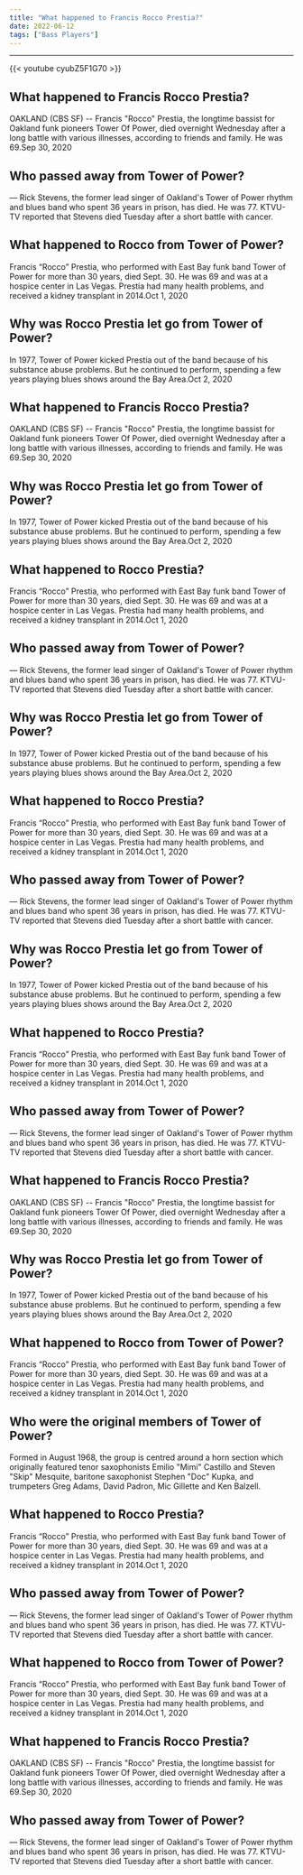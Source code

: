 ```yaml
---
title: "What happened to Francis Rocco Prestia?"
date: 2022-06-12
tags: ["Bass Players"]
---
```


---
{{< youtube cyubZ5F1G70 >}}
## What happened to Francis Rocco Prestia?
OAKLAND (CBS SF) -- Francis "Rocco" Prestia, the longtime bassist for Oakland funk pioneers Tower Of Power, died overnight Wednesday after a long battle with various illnesses, according to friends and family. He was 69.Sep 30, 2020

## Who passed away from Tower of Power?
— Rick Stevens, the former lead singer of Oakland's Tower of Power rhythm and blues band who spent 36 years in prison, has died. He was 77. KTVU-TV reported that Stevens died Tuesday after a short battle with cancer.

## What happened to Rocco from Tower of Power?
Francis “Rocco” Prestia, who performed with East Bay funk band Tower of Power for more than 30 years, died Sept. 30. He was 69 and was at a hospice center in Las Vegas. Prestia had many health problems, and received a kidney transplant in 2014.Oct 1, 2020

## Why was Rocco Prestia let go from Tower of Power?
In 1977, Tower of Power kicked Prestia out of the band because of his substance abuse problems. But he continued to perform, spending a few years playing blues shows around the Bay Area.Oct 2, 2020

## What happened to Francis Rocco Prestia?
OAKLAND (CBS SF) -- Francis "Rocco" Prestia, the longtime bassist for Oakland funk pioneers Tower Of Power, died overnight Wednesday after a long battle with various illnesses, according to friends and family. He was 69.Sep 30, 2020

## Why was Rocco Prestia let go from Tower of Power?
In 1977, Tower of Power kicked Prestia out of the band because of his substance abuse problems. But he continued to perform, spending a few years playing blues shows around the Bay Area.Oct 2, 2020

## What happened to Rocco Prestia?
Francis “Rocco” Prestia, who performed with East Bay funk band Tower of Power for more than 30 years, died Sept. 30. He was 69 and was at a hospice center in Las Vegas. Prestia had many health problems, and received a kidney transplant in 2014.Oct 1, 2020

## Who passed away from Tower of Power?
— Rick Stevens, the former lead singer of Oakland's Tower of Power rhythm and blues band who spent 36 years in prison, has died. He was 77. KTVU-TV reported that Stevens died Tuesday after a short battle with cancer.

## Why was Rocco Prestia let go from Tower of Power?
In 1977, Tower of Power kicked Prestia out of the band because of his substance abuse problems. But he continued to perform, spending a few years playing blues shows around the Bay Area.Oct 2, 2020

## What happened to Rocco Prestia?
Francis “Rocco” Prestia, who performed with East Bay funk band Tower of Power for more than 30 years, died Sept. 30. He was 69 and was at a hospice center in Las Vegas. Prestia had many health problems, and received a kidney transplant in 2014.Oct 1, 2020

## Who passed away from Tower of Power?
— Rick Stevens, the former lead singer of Oakland's Tower of Power rhythm and blues band who spent 36 years in prison, has died. He was 77. KTVU-TV reported that Stevens died Tuesday after a short battle with cancer.

## Why was Rocco Prestia let go from Tower of Power?
In 1977, Tower of Power kicked Prestia out of the band because of his substance abuse problems. But he continued to perform, spending a few years playing blues shows around the Bay Area.Oct 2, 2020

## What happened to Rocco Prestia?
Francis “Rocco” Prestia, who performed with East Bay funk band Tower of Power for more than 30 years, died Sept. 30. He was 69 and was at a hospice center in Las Vegas. Prestia had many health problems, and received a kidney transplant in 2014.Oct 1, 2020

## Who passed away from Tower of Power?
— Rick Stevens, the former lead singer of Oakland's Tower of Power rhythm and blues band who spent 36 years in prison, has died. He was 77. KTVU-TV reported that Stevens died Tuesday after a short battle with cancer.

## What happened to Francis Rocco Prestia?
OAKLAND (CBS SF) -- Francis "Rocco" Prestia, the longtime bassist for Oakland funk pioneers Tower Of Power, died overnight Wednesday after a long battle with various illnesses, according to friends and family. He was 69.Sep 30, 2020

## Why was Rocco Prestia let go from Tower of Power?
In 1977, Tower of Power kicked Prestia out of the band because of his substance abuse problems. But he continued to perform, spending a few years playing blues shows around the Bay Area.Oct 2, 2020

## What happened to Rocco from Tower of Power?
Francis “Rocco” Prestia, who performed with East Bay funk band Tower of Power for more than 30 years, died Sept. 30. He was 69 and was at a hospice center in Las Vegas. Prestia had many health problems, and received a kidney transplant in 2014.Oct 1, 2020

## Who were the original members of Tower of Power?
Formed in August 1968, the group is centred around a horn section which originally featured tenor saxophonists Emilio "Mimi" Castillo and Steven "Skip" Mesquite, baritone saxophonist Stephen "Doc" Kupka, and trumpeters Greg Adams, David Padron, Mic Gillette and Ken Balzell.

## What happened to Rocco Prestia?
Francis “Rocco” Prestia, who performed with East Bay funk band Tower of Power for more than 30 years, died Sept. 30. He was 69 and was at a hospice center in Las Vegas. Prestia had many health problems, and received a kidney transplant in 2014.Oct 1, 2020

## Who passed away from Tower of Power?
— Rick Stevens, the former lead singer of Oakland's Tower of Power rhythm and blues band who spent 36 years in prison, has died. He was 77. KTVU-TV reported that Stevens died Tuesday after a short battle with cancer.

## What happened to Rocco from Tower of Power?
Francis “Rocco” Prestia, who performed with East Bay funk band Tower of Power for more than 30 years, died Sept. 30. He was 69 and was at a hospice center in Las Vegas. Prestia had many health problems, and received a kidney transplant in 2014.Oct 1, 2020

## What happened to Francis Rocco Prestia?
OAKLAND (CBS SF) -- Francis "Rocco" Prestia, the longtime bassist for Oakland funk pioneers Tower Of Power, died overnight Wednesday after a long battle with various illnesses, according to friends and family. He was 69.Sep 30, 2020

## Who passed away from Tower of Power?
— Rick Stevens, the former lead singer of Oakland's Tower of Power rhythm and blues band who spent 36 years in prison, has died. He was 77. KTVU-TV reported that Stevens died Tuesday after a short battle with cancer.


